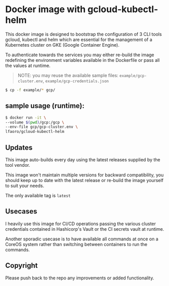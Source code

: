 # Docker image with gcloud-kubectl-helm

This docker image is designed to bootstrap the configuration of 3 CLI tools gcloud, kubectl and helm which are essential for the management of a Kubernetes cluster on GKE (Google Container Engine).

To authenticate towards the services you may either re-build the image redefining the environment variables available in the Dockerfile or pass all the values at runtime.

> NOTE: you may reuse the available sample files: `example/gcp-cluster.env`, `example/gcp-credentials.json`

```bash
$ cp -f example/* gcp/
```

## sample usage (runtime):

```bash
$ docker run -it \
--volume $(pwd)/gcp:/gcp \
--env-file gcp/gcp-cluster.env \
lfaoro/gcloud-kubectl-helm
```

## Updates

This image auto-builds every day using the latest releases supplied by the tool vendor.

This image won't maintain multiple versions for backward compatibility, you should keep up to date with the latest release or re-build the image yourself to suit your needs.

The only available tag is `latest`

## Usecases

I heavily use this image for CI/CD operations passing the various cluster credentials contained in Hashicorp's Vault or the CI secrets vault at runtime.

Another sporadic usecase is to have available all commands at once on a CoreOS system rather than switching between containers to run the commands.

## Copyright

Please push back to the repo any improvements or added functionality.
